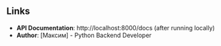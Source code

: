 ## Links
- **API Documentation**: http://localhost:8000/docs (after running locally)
- **Author**: [Максим] - Python Backend Developer

